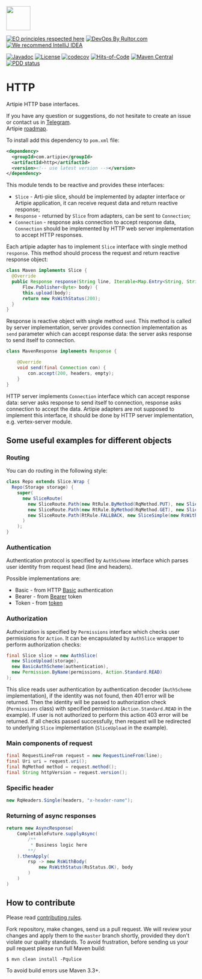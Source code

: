 <img src="https://www.artipie.com/logo.svg" width="64px" height="64px"/>

[![EO principles respected here](https://www.elegantobjects.org/badge.svg)](https://www.elegantobjects.org)
[![DevOps By Rultor.com](http://www.rultor.com/b/artipie/http)](http://www.rultor.com/p/artipie/http)
[![We recommend IntelliJ IDEA](https://www.elegantobjects.org/intellij-idea.svg)](https://www.jetbrains.com/idea/)

[![Javadoc](http://www.javadoc.io/badge/com.artipie/http.svg)](http://www.javadoc.io/doc/com.artipie/http)
[![License](https://img.shields.io/badge/license-MIT-green.svg)](https://github.com/artipie/http/blob/master/LICENSE.txt)
[![codecov](https://codecov.io/gh/artipie/maven-adapter/branch/master/graph/badge.svg)](https://codecov.io/gh/artipie/maven-adapter)
[![Hits-of-Code](https://hitsofcode.com/github/artipie/http)](https://hitsofcode.com/view/github/artipie/http)
[![Maven Central](https://img.shields.io/maven-central/v/com.artipie/http.svg)](https://maven-badges.herokuapp.com/maven-central/com.artipie/http)
[![PDD status](http://www.0pdd.com/svg?name=artipie/http)](http://www.0pdd.com/p?name=artipie/http)

# HTTP

Artipie HTTP base interfaces.  

If you have any question or suggestions, do not hesitate to create an issue or contact us in
[Telegram](https://t.me/artipie).  
Artipie [roadmap](https://github.com/orgs/artipie/projects/3).

To install add this dependency to `pom.xml` file:
```xml
<dependency>
  <groupId>com.artipie</groupId>
  <artifactId>http</artifactId>
  <version><!-- use latest version --></version>
</dependency>
```

This module tends to be reactive and provides these interfaces:
 - `Slice` - Arti-pie slice, should be implemented by adapter interface
 or Artipie application, it can receive request data and return reactive response;
 - `Response` - returned by `Slice` from adapters, can be sent to `Connection`;
 - `Connection` - response asks connection to accept response data, `Connection`
 should be implemented by HTTP web server implementation to accept HTTP responses.

Each artipie adapter has to implement `Slice` interface with single method `response`.
This method should process the request and return reactive response object:
```java
class Maven implements Slice {
  @Override
  public Response response(String line, Iterable<Map.Entry<String, String>> headers,
      Flow.Publisher<Byte> body) {
      this.upload(body);
      return new RsWithStatus(200);
  }
}
```

Response is reactive object with single method `send`. This method is called by
server implementation, server provides connection implementation as `send` parameter
which can accept response data: the server asks response to send itself to connection.

```java
class MavenResponse implements Response {

    @Override
    void send(final Connection con) {
        con.accept(200, headers, empty);
    }
}
```

HTTP server implements `Connection` interface which can accept response data:
server asks response to send itself to connection, response asks connection
to accept the data. Artipie adapters are not supposed to implement this interface,
it should be done by HTTP server implementation, e.g. vertex-server module.

## Some useful examples for different objects

### Routing

You can do routing in the following style:

```java
class Repo extends Slice.Wrap {
  Repo(Storage storage) {
    super(
      new SliceRoute(
        new SliceRoute.Path(new RtRule.ByMethod(RqMethod.PUT), new SliceUpload(storage)),
        new SliceRoute.Path(new RtRule.ByMethod(RqMethod.GET), new SliceDownload(storage)),
        new SliceRoute.Path(RtRule.FALLBACK, new SliceSimple(new RsWithStatus(RsStatus.METHOD_NOT_ALLOWED)))
      )
    );
}
```

### Authentication

Authentication protocol is specified by `AuthScheme` interface
which parses user identity from request head (line and headers).

Possible implementations are:
 - Basic - from HTTP <ins>Basic</ins> authentication
 - Bearer - from <ins>Bearer</ins> token
 - Token - from <ins>token</ins> 

### Authorization

Authorization is specified by `Permissions` interface which checks user permissions
for `Action`. It can be encapsulated by `AuthSlice` wrapper to perform authorization checks:
```java
final Slice slice = new AuthSlice(
  new SliceUpload(storage),
  new BasicAuthScheme(authentication),
  new Permission.ByName(permissions, Action.Standard.READ)
);
```
This slice reads user authentication by authentication decoder (`AuthScheme` implementation),
if the identity was not found, then 401 error will be returned. Then the identity will be passed
to authorization check (`Permissions` class) with specified permission (`Action.Standard.READ` in the example).
If user is not authorized to perform this action 403 error will be returned. If all checks passed
successfully, then request will be redirected to underlying `Slice` implementation (`SliceUpload`
in the example).

### Main components of request

```java
final RequestLineFrom request = new RequestLineFrom(line);
final Uri uri = request.uri();
final RqMethod method = request.method();
final String httpVersion = request.version();
```

### Specific header

```java
new RqHeaders.Single(headers, "x-header-name");
```

### Returning of async responses

```java
return new AsyncResponse(
    CompletableFuture.supplyAsync(
        /**
         * Business logic here
        **/
    ).thenApply(
        rsp -> new RsWithBody(
            new RsWithStatus(RsStatus.OK), body
        )
    )
)
```

## How to contribute

Please read [contributing rules](https://github.com/artipie/artipie/blob/master/CONTRIBUTING.md).  

Fork repository, make changes, send us a pull request. We will review
your changes and apply them to the `master` branch shortly, provided
they don't violate our quality standards. To avoid frustration, before
sending us your pull request please run full Maven build:

```
$ mvn clean install -Pqulice
```

To avoid build errors use Maven 3.3+.
